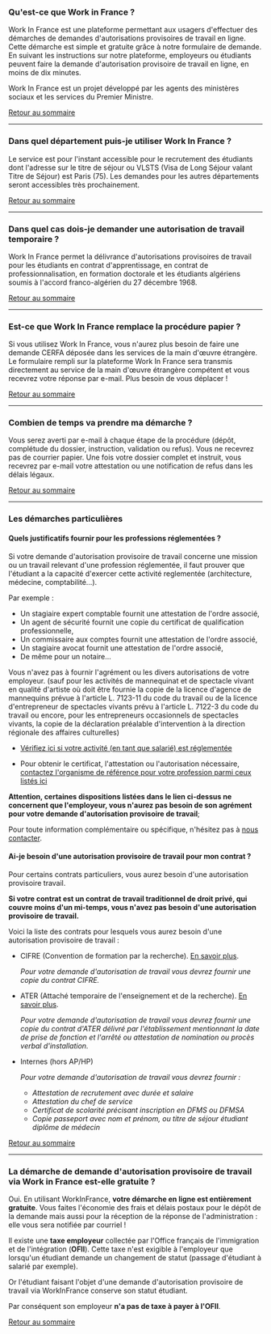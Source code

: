 ### Qu'est-ce que Work in France ?

Work In France est une plateforme permettant aux usagers d'effectuer des démarches de demandes d'autorisations provisoires de travail en ligne. Cette démarche est simple et gratuite grâce à notre formulaire de demande. En suivant les instructions sur notre plateforme, employeurs ou étudiants peuvent faire la demande d'autorisation provisoire de travail en ligne, en moins de dix minutes.

Work In France est un projet développé par les agents des ministères sociaux et les services du Premier Ministre.

[Retour au sommaire](#faq-summary)

<hr>

### Dans quel département puis-je utiliser Work In France ?

Le service est pour l'instant accessible pour le recrutement des étudiants dont l'adresse sur le titre de séjour ou VLSTS (Visa de Long Séjour valant Titre de Séjour) est Paris (75). Les demandes pour les autres départements seront accessibles très prochainement. 

[Retour au sommaire](#faq-summary)

<hr>

### Dans quel cas dois-je demander une autorisation de travail temporaire ?

Work In France permet la délivrance d'autorisations provisoires de travail pour les étudiants en contrat d'apprentissage, en contrat de professionnalisation, en formation doctorale et les étudiants algériens soumis à l'accord franco-algérien du 27 décembre 1968.

[Retour au sommaire](#faq-summary)

<hr>

### Est-ce que Work In France remplace la procédure papier ?

Si vous utilisez Work In France, vous n'aurez plus besoin de faire une demande CERFA déposée dans les services de la main d'œuvre étrangère. Le formulaire rempli sur la plateforme Work In France sera transmis directement au service de la main d'œuvre étrangère compétent et vous recevrez votre réponse par e-mail. Plus besoin de vous déplacer !

[Retour au sommaire](#faq-summary)

<hr>

### Combien de temps va prendre ma démarche ?

Vous serez averti par e-mail à chaque étape de la procédure (dépôt, complétude du dossier, instruction, validation ou refus). Vous ne recevrez pas de courrier papier. Une fois votre dossier complet et instruit, vous recevrez par e-mail votre attestation ou une notification de refus dans les délais légaux.

[Retour au sommaire](#faq-summary)

<hr>

### Les démarches particulières

#### Quels justificatifs fournir pour les professions réglementées ?

Si votre demande d'autorisation provisoire de travail concerne une mission ou un travail relevant d'une profession réglementée, il faut prouver que l'étudiant a la capacité d'exercer cette activité reglementée (architecture, médecine, comptabilité...).

Par exemple :

- Un stagiaire expert comptable fournit une attestation de l'ordre associé,
- Un agent de sécurité fournit une copie du certificat de qualification professionnelle,
- Un commissaire aux comptes fournit une attestation de l'ordre associé,
- Un stagiaire avocat fournit une attestation de l'ordre associé,
- De même pour un notaire...

Vous n'avez pas à fournir l'agrément ou les divers autorisations de votre employeur. (sauf pour les activités de mannequinat et de spectacle vivant en qualité d'artiste où doit être fournie la copie de la licence d'agence de mannequins prévue à l'article L. 7123-11 du code du travail ou de la licence d'entrepreneur de spectacles vivants prévu à l'article L. 7122-3 du code du travail ou encore, pour les entrepreneurs occasionnels de spectacles vivants, la copie de la déclaration préalable d'intervention à la direction régionale des affaires culturelles)

- [Vérifiez ici si votre activité (en tant que salarié) est réglementée](http://www.ciep.fr/enic-naric-page/verifier-si-profession-est-reglementee)

- Pour obtenir le certificat, l'attestation ou l'autorisation nécessaire, [contactez l'organisme de référence pour votre profession parmi ceux listés ici](http://www.ciep.fr/enic-naric-page/verifier-si-profession-est-reglementee) 

**Attention, certaines dispositions listées dans le lien ci-dessus ne concernent que l'employeur, vous n'aurez pas besoin de son agrément pour votre demande d'autorisation provisoire de travail**;

Pour toute information complémentaire ou spécifique, n'hésitez pas à [nous contacter](mailto:contact@workinfrance.beta.gouv.fr).

#### Ai-je besoin d'une autorisation provisoire de travail pour mon contrat ? 

Pour certains contrats particuliers, vous aurez besoin d'une autorisation provisoire travail.

**Si votre contrat est un contrat de travail traditionnel de droit privé, qui couvre moins d'un mi-temps, vous n'avez pas besoin d'une autorisation provisoire de travail.**

Voici la liste des contrats pour lesquels vous aurez besoin d'une autorisation provisoire de travail :

- CIFRE (Convention de formation par la recherche). [En savoir plus](http://www.enseignementsup-recherche.gouv.fr/cid67039/www.enseignementsup-recherche.gouv.fr/cid67039/cifre-la-convention-industrielle-de-formation-par-la-recherche.html).

    *Pour votre demande d'autorisation de travail vous devrez fournir une copie du contrat CIFRE.*

- ATER (Attaché temporaire de l'enseignement et de la recherche). [En savoir plus](http://www.enseignementsup-recherche.gouv.fr/cid23097/www.enseignementsup-recherche.gouv.fr/cid23097/www.enseignementsup-recherche.gouv.fr/cid23097/devenir-attache-temporaire-d-enseignement-et-de-recherche-a.t.e.r.html).

    *Pour votre demande d'autorisation de travail vous devrez fournir une copie du contrat d'ATER délivré par l'établissement mentionnant la date de prise de fonction et l'arrêté ou attestation de nomination ou procès verbal d'installation.*

- Internes (hors AP/HP)

    *Pour votre demande d'autorisation de travail vous devrez fournir :*

    - *Attestation de recrutement avec durée et salaire*
    - *Attestation du chef de service*
    - *Certificat de scolarité précisant inscription en DFMS ou DFMSA*
    - *Copie passeport avec nom et prénom, ou titre de séjour étudiant diplôme de médecin*

[Retour au sommaire](#faq-summary)

<hr>

### La démarche de demande d'autorisation provisoire de travail via Work in France est-elle gratuite ?

Oui. En utilisant WorkInFrance, **votre démarche en ligne est entièrement gratuite**. Vous faites l'économie des frais et délais postaux pour le dépôt de la demande mais aussi pour la réception de la réponse de l'administration : elle vous sera notifiée par courriel !

Il existe une **taxe employeur** collectée par l'Office français de l'immigration et de l'intégration (**OFII**). Cette taxe n'est exigible à l'employeur que lorsqu'un étudiant demande un changement de statut (passage d'étudiant à salarié par exemple).

Or l'étudiant faisant l'objet d'une demande d'autorisation provisoire de travail via WorkInFrance conserve son statut étudiant.

Par conséquent son employeur **n'a pas de taxe à payer à l'OFII**.

[Retour au sommaire](#faq-summary)
